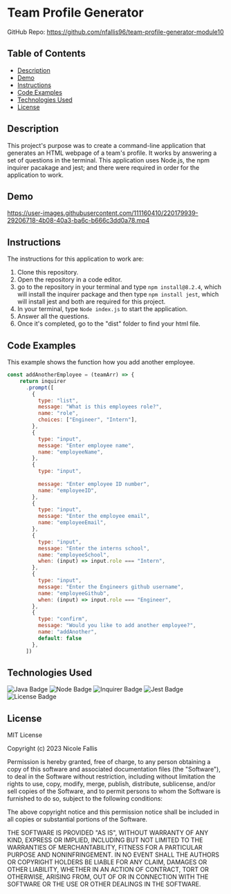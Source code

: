 # Team Profile Generator

GitHub Repo: https://github.com/nfallis96/team-profile-generator-module10

## Table of Contents
* [Description](#description)
* [Demo](#demo)
* [Instructions](#instructions)
* [Code Examples](#code-examples)
* [Technologies Used](#technologies-used)
* [License](#license)





## Description

This project's purpose was to create a command-line application that generates an HTML webpage of a team's profile. It works by answering a set of questions in the terminal. This application uses Node.js, the npm inquirer pacakage and jest; and there were required in order for the application to work.


## Demo



https://user-images.githubusercontent.com/111160410/220179939-29206718-4b08-40a3-ba6c-b666c3dd0a78.mp4






## Instructions

The instructions for this application to work are:
1. Clone this repository.
2. Open the repository in a code editor.  
3. go to the repository in your terminal and type ```npm install@8.2.4```, which will install the inquirer package and then type ```npm install jest```, which will install jest and both are required for this project.
4. In your terminal, type ```Node index.js``` to start the application.
5. Answer all the questions.
6. Once it's completed, go to the "dist" folder to find your html file.


## Code Examples

This example shows the function how you add another employee. 

```js
const addAnotherEmployee = (teamArr) => {
    return inquirer
      .prompt([
        {
          type: "list",
          message: "What is this employees role?",
          name: "role",
          choices: ["Engineer", "Intern"],
        },
        {
          type: "input",
          message: "Enter employee name",
          name: "employeeName",
        },
        {
          type: "input",
  
          message: "Enter employee ID number",
          name: "employeeID",
        },
        {
          type: "input",
          message: "Enter the employee email",
          name: "employeeEmail",
        },
        {
          type: "input",
          message: "Enter the interns school",
          name: "employeeSchool",
          when: (input) => input.role === "Intern",
        },
        {
          type: "input",
          message: "Enter the Engineers github username",
          name: "employeeGithub",
          when: (input) => input.role === "Engineer",
        },
        {
          type: "confirm",
          message: "Would you like to add another employee?",
          name: "addAnother",
          default: false
        },
      ])
```


## Technologies Used

![Java Badge](https://img.shields.io/badge/Language-JavaScript-blue)
![Node Badge](https://img.shields.io/badge/Environment-Node.js-yellow)
![Inquirer Badge](https://img.shields.io/badge/NPM-Inquirer-orange)
![Jest Badge](https://img.shields.io/badge/Test-Jest-green)
![License Badge](https://img.shields.io/badge/License-MIT-pink)


## License

MIT License

Copyright (c) 2023 Nicole Fallis 

Permission is hereby granted, free of charge, to any person obtaining a copy of this software and associated documentation files (the "Software"), to deal in the Software without restriction, including without limitation the rights to use, copy, modify, merge, publish, distribute, sublicense, and/or sell copies of the Software, and to permit persons to whom the Software is furnished to do so, subject to the following conditions:

The above copyright notice and this permission notice shall be included in all copies or substantial portions of the Software.

THE SOFTWARE IS PROVIDED "AS IS", WITHOUT WARRANTY OF ANY KIND, EXPRESS OR IMPLIED, INCLUDING BUT NOT LIMITED TO THE WARRANTIES OF MERCHANTABILITY, FITNESS FOR A PARTICULAR PURPOSE AND NONINFRINGEMENT. IN NO EVENT SHALL THE AUTHORS OR COPYRIGHT HOLDERS BE LIABLE FOR ANY CLAIM, DAMAGES OR OTHER LIABILITY, WHETHER IN AN ACTION OF CONTRACT, TORT OR OTHERWISE, ARISING FROM, OUT OF OR IN CONNECTION WITH THE SOFTWARE OR THE USE OR OTHER DEALINGS IN THE SOFTWARE.

